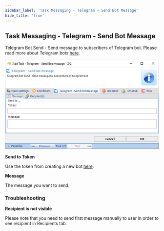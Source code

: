 ```yaml
---
sidebar_label: 'Task Messaging - Telegram - Send Bot Message'
hide_title: 'true'
---
```


## Task Messaging - Telegram - Send Bot Message

Telegram Bot Send - Send message to subscribers of Telegram bot. Please read more about Telegram bots [here](https://core.telegram.org/bots).

![](../../../../../static/img/taskmessagingtelegramsendbotmessage.png)

**Send to Token**

Use the token from creating a new bot [here](https://core.telegram.org/bots#6-botfather).
 
**Message**

The message you want to send.
 
### Troubleshooting
 
**Recipient is not visible**

Please note that you need to send first message manually to user in order to see recipient in Recipients tab.